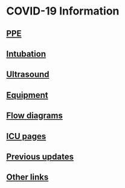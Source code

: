 # COVID-19 Information

## [PPE](ppe.md)

## [Intubation](https://youtu.be/ELdEJ4ZutB8)

## [Ultrasound](https://www.criticalcare-sonography.com/2020/03/18/features-of-lung-ultrasound-of-covid-19/)

## [Equipment](equipment.md)

## [Flow diagrams](flow.md)

## [ICU pages](icu.md)

## [Previous updates](prev-updates.md)

## [Other links](other.md)

